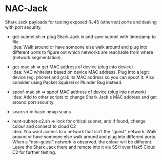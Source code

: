 # NAC-Jack
Shark Jack payloads for testing exposed RJ45 (ethernet) ports and dealing with port security.

- get-subnet.sh ⇒ plug Shark Jack in and save subnet with timestamp to file  
Idea: Walk around or have someone else walk around and plug into different ports to figure out which networks are reachable from where (network segmentation).

- get-mac.sh ⇒ get MAC address of device (plug into device)  
Idea: NAC whitelists based on device MAC address. Plug into a legit device (eg. phone) and grab its MAC address so you can spoof it. Also consider using Packet Squirrel or Plunder Bug instead.
- spoof-mac.sh ⇒ spoof MAC address of device (plug into network)  
Idea: Add to other scripts to change Shark Jack's MAC address and get around port security.

- scan.sh ⇒ basic nmap scans  
- hunt-subnet-c2.sh ⇒ look for critical subnet, and if found, change colour and connect to cloud C2  
Idea: You want access to a network that isn't the "guest" network. Walk around or have someone else walk around and plug into different ports. When a "non-guest" network is observed, the colour will be different. Leave the Shark Jack there and remote into it via SSH over Hak5 Cloud C2 for further testing.
